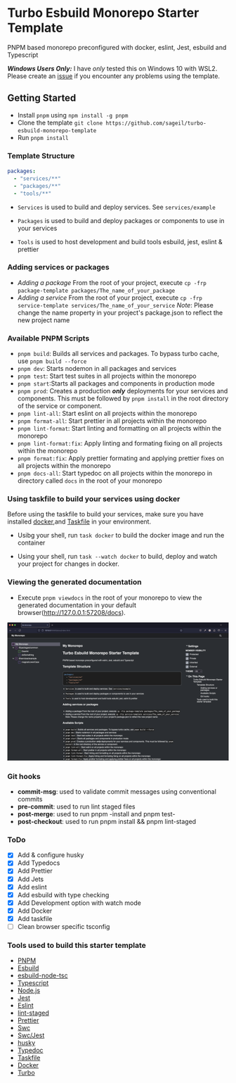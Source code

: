 # Turbo Esbuild Monorepo Starter Template

PNPM based monorepo preconfigured with docker, eslint, Jest, esbuild and Typescript

***Windows Users Only:***
I have *only* tested this on Windows 10 with WSL2. Please create an [issue](https://github.com/sageil/Turbo-esbuild-monorepo-starter-template/issues) if you encounter any problems using the template.
## Getting Started

- Install `pnpm` using `npm install -g pnpm` 
- Clone the template `git clone https://github.com/sageil/turbo-esbuild-monorepo-template`
- Run `pnpm install`

### Template Structure

```yaml
packages:
  - "services/**"
  - "packages/**"
  - "tools/**"
```

- `Services` is used to build and deploy services. See `services/example`
- `Packages` is used to build and deploy packages or components to use in your services

- `Tools` is used to host development and build tools esbuild, jest, eslint & prettier

### Adding services or packages

- *Adding a package*
  From the root of your project, execute `cp -frp package-template packages/The_name_of_your_package`
- *Adding a service*
  From the root of your project, execute `cp -frp service-template services/The_name_of_your_service`
*Note*: Please change the name property in your project's package.json to reflect the new project name

### Available PNPM Scripts

- `pnpm build`: Builds all services and packages. To bypass turbo cache, use `pnpm build --force`
- `pnpm dev`: Starts nodemon in all packages and services
- `pnpm test`: Start test suites in all projects within the monorepo
- `pnpm start`:Starts all packages and components in production mode
- `pnpm prod`: Creates a production ***only*** deployments for your services and components. This must be followed by `pnpm install` in the root directory of the service or component.
- `pnpm lint-all`: Start eslint on all projects within the monorepo
- `pnpm format-all`: Start prettier in all projects within the monorepo
- `pnpm lint-format`: Start linting and formatting on all projects within the monorepo
- `pnpm lint-format:fix`: Apply linting and formating fixing on all projects within the monorepo
- `pnpm format:fix`: Apply prettier formating and applying prettier fixes on all projects within the monorepo
- `pnpm docs-all`: Start typedoc on all projects within the monorepo in directory called `docs` in the root of your monorepo

### Using taskfile to build your services using docker

Before using the taskfile to build your services, make sure you have installed [docker](https://docs.docker.com),and [Taskfile](https://taskfile.dev) in your environment. 

- Usibg your shell, run `task docker` to build the docker image and run the container

- Using your shell, run `task --watch docker` to build, deploy and watch your project for changes in docker.

### Viewing the generated documentation
 - Execute `pnpm viewdocs` in the root of your monorepo to view the generated documentation in your default browser(http://127.0.0.1:57208/docs).
<p align="center">
  <img  src="assets/docs.png?raw=true">
</p>


### Git hooks

- **commit-msg**: used to validate commit messages using conventional commits
- **pre-commit**: used to run lint staged files
- **post-merge**: used to run pnpm -install and pnpm test-
- **post-checkout**: used to run pnpm install && pnpm lint-staged

### ToDo

- [x] Add & configure husky
- [x] Add Typedocs
- [x] Add Prettier
- [x] Add Jets
- [x] Add eslint
- [x] Add esbuild with type checking
- [x] Add Development option with watch mode
- [x] Add Docker
- [x] Add taskfile
- [ ] Clean browser specific tsconfig

### Tools used to build this starter template

- [PNPM](https://pnpm.io)
- [Esbuild](https://github.com/evanw/esbuild)
- [esbuild-node-tsc](https://github.com/a7ul/esbuild-node-tsc)
- [Typescript](https://www.typescriptlang.org/)
- [Node.js](https://nodejs.org/en)
- [Jest](https://jestjs.io/)
- [Eslint](https://eslint.org/)
- [lint-staged](https://github.com/lint-staged/lint-staged)
- [Prettier](https://prettier.io/)
- [Swc](https://swc.rs/)
- [Swc/Jest](https://swc.rs/docs/usage/jest)
- [husky](https://typicode.github.io/husky/get-started.html)
- [Typedoc](https://typedoc.org/)
- [Taskfile](https://taskfile.dev)
- [Docker](https://www.docker.com)
- [Turbo](https://turbo.build)
